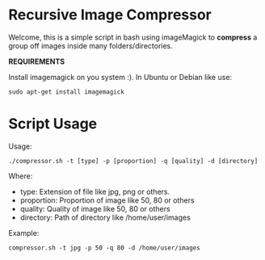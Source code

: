 # Recursive Image Compressor

Welcome, this is a simple script in bash using imageMagick to **compress** a group off images inside many folders/directories.  

**REQUIREMENTS**

Install imagemagick on you system :). In Ubuntu or Debian like use:

    sudo apt-get install imagemagick


# Script Usage

Usage:

    ./compressor.sh -t [type] -p [proportion] -q [quality] -d [directory]

Where:
 - type: Extension of file like jpg, png or others.
 - proportion: Proportion of image like 50, 80 or others
 - quality: Quality of image like 50, 80 or others
 - directory: Path of directory like /home/user/images

Example:

    compressor.sh -t jpg -p 50 -q 80 -d /home/user/images

